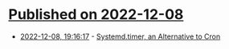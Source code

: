 # [Published on 2022-12-08](index.md)

* [2022-12-08, 19:16:17](https://news.ycombinator.com/item?id=33911910) - [Systemd.timer, an Alternative to Cron](https://andrewpillar.com/programming/2022/12/08/systemd-timer-an-alternative-to-cron/)
